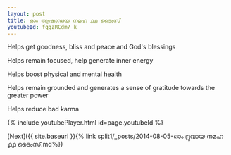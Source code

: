 ```yaml
---
layout: post
title: ഓം ആഷാഢയ നമഹ ൧൧ ടൈംസ്
youtubeId: fqgzRCdm7_k
---
```

 
 
Helps get goodness, bliss and peace and God's blessings
 
Helps remain focused, help generate inner energy 
 
Helps boost physical and mental health 
 
Helps remain grounded and generates a sense of gratitude towards the greater power 
 
Helps reduce bad karma
 
 
 
 


{% include youtubePlayer.html id=page.youtubeId %}
 
[Next]({{ site.baseurl }}{% link  split1/_posts/2014-08-05-ഓം ദ്രുവായ നമഹ ൧൧ ടൈംസ്.md%})
 
